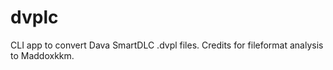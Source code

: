 # dvplc
CLI app to convert Dava SmartDLC .dvpl files. Credits for fileformat analysis to Maddoxkkm.
